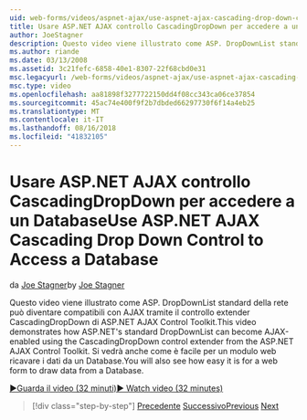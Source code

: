 ```yaml
---
uid: web-forms/videos/aspnet-ajax/use-aspnet-ajax-cascading-drop-down-control-to-access-a-database
title: Usare ASP.NET AJAX controllo CascadingDropDown per accedere a un Database | Microsoft Docs
author: JoeStagner
description: Questo video viene illustrato come ASP. DropDownList standard della rete può diventare compatibili con AJAX tramite il controllo extender CascadingDropDown dal controllo del codice AJAX di ASP.NET...
ms.author: riande
ms.date: 03/13/2008
ms.assetid: 3c21fefc-6858-40e1-8307-22f68cbd0e31
msc.legacyurl: /web-forms/videos/aspnet-ajax/use-aspnet-ajax-cascading-drop-down-control-to-access-a-database
msc.type: video
ms.openlocfilehash: aa81898f3277722150dd4f08cc343ca06ce37854
ms.sourcegitcommit: 45ac74e400f9f2b7dbded66297730f6f14a4eb25
ms.translationtype: MT
ms.contentlocale: it-IT
ms.lasthandoff: 08/16/2018
ms.locfileid: "41832105"
---
```

<a name="use-aspnet-ajax-cascading-drop-down-control-to-access-a-database"></a><span data-ttu-id="a5aaf-103">Usare ASP.NET AJAX controllo CascadingDropDown per accedere a un Database</span><span class="sxs-lookup"><span data-stu-id="a5aaf-103">Use ASP.NET AJAX Cascading Drop Down Control to Access a Database</span></span>
====================
<span data-ttu-id="a5aaf-104">da [Joe Stagner](https://github.com/JoeStagner)</span><span class="sxs-lookup"><span data-stu-id="a5aaf-104">by [Joe Stagner](https://github.com/JoeStagner)</span></span>

<span data-ttu-id="a5aaf-105">Questo video viene illustrato come ASP. DropDownList standard della rete può diventare compatibili con AJAX tramite il controllo extender CascadingDropDown di ASP.NET AJAX Control Toolkit.</span><span class="sxs-lookup"><span data-stu-id="a5aaf-105">This video demonstrates how ASP.NET's standard DropDownList can become AJAX-enabled using the CascadingDropDown control extender from the ASP.NET AJAX Control Toolkit.</span></span> <span data-ttu-id="a5aaf-106">Si vedrà anche come è facile per un modulo web ricavare i dati da un Database.</span><span class="sxs-lookup"><span data-stu-id="a5aaf-106">You will also see how easy it is for a web form to draw data from a Database.</span></span>

[<span data-ttu-id="a5aaf-107">&#9654;Guarda il video (32 minuti)</span><span class="sxs-lookup"><span data-stu-id="a5aaf-107">&#9654; Watch video (32 minutes)</span></span>](https://channel9.msdn.com/Blogs/ASP-NET-Site-Videos/use-aspnet-ajax-cascading-drop-down-control-to-access-a-database)

> [!div class="step-by-step"]
> <span data-ttu-id="a5aaf-108">[Precedente](two-simple-techniques-for-triggering-updates-to-update-panels.md)
> [Successivo](implement-infinite-data-patterns-in-ajax.md)</span><span class="sxs-lookup"><span data-stu-id="a5aaf-108">[Previous](two-simple-techniques-for-triggering-updates-to-update-panels.md)
[Next](implement-infinite-data-patterns-in-ajax.md)</span></span>
